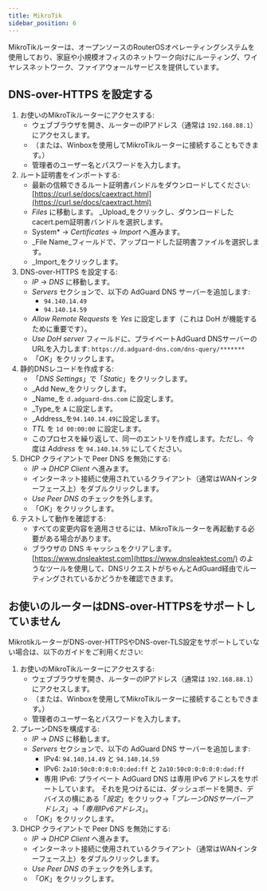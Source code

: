 ```yaml
---
title: MikroTik
sidebar_position: 6
---
```


MikroTikルーターは、オープンソースのRouterOSオペレーティングシステムを使用しており、家庭や小規模オフィスのネットワーク向けにルーティング、ワイヤレスネットワーク、ファイアウォールサービスを提供しています。

## DNS-over-HTTPS を設定する

1. お使いのMikroTikルーターにアクセスする:
    - ウェブブラウザを開き、ルーターのIPアドレス（通常は `192.168.88.1`）にアクセスします。
    - （または、Winboxを使用してMikroTikルーターに接続することもできます。）
    - 管理者のユーザー名とパスワードを入力します。
2. ルート証明書をインポートする:
    - 最新の信頼できるルート証明書バンドルをダウンロードしてください: [https://curl.se/docs/caextract.html](https://curl.se/docs/caextract.html)
    - _Files_ に移動します。 _Upload_をクリックし、ダウンロードしたcacert.pem証明書バンドルを選択します。
    - System\* → _Certificates_ → _Import_ へ進みます。
    - _File Name_フィールドで、アップロードした証明書ファイルを選択します。
    - _Import_をクリックします。
3. DNS-over-HTTPS を設定する:
    - _IP_ → _DNS_ に移動します。
    - _Servers_ セクションで、以下の AdGuard DNS サーバーを追加します:
        - `94.140.14.49`
        - `94.140.14.59`
    - _Allow Remote Requests_ を _Yes_ に設定します（これは DoH が機能するために重要です）。
    - _Use DoH server_ フィールドに、プライベートAdGuard DNSサーバーのURLを入力します: `https://d.adguard-dns.com/dns-query/*******`
    - 「_OK_」をクリックします。
4. 静的DNSレコードを作成する:
    - 「_DNS Settings_」で「_Static_」をクリックします。
    - _Add New_をクリックします。
    - _Name_を `d.adguard-dns.com` に設定します。
    - _Type_を `A` に設定します。
    - _Address_を`94.140.14.49`に設定します。
    - _TTL_ を `1d 00:00:00` に設定します。
    - このプロセスを繰り返して、同一のエントリを作成します。ただし、今度は _Address_ を `94.140.14.59` にしてください。
5. DHCP クライアントで Peer DNS を無効にする:
    - _IP_ → _DHCP Client_ へ進みます。
    - インターネット接続に使用されているクライアント（通常はWANインターフェース上）をダブルクリックします。
    - _Use Peer DNS_ のチェックを外します。
    - 「_OK_」をクリックします。
6. テストして動作を確認する:
    - すべての変更内容を適用させるには、MikroTikルーターを再起動する必要がある場合があります。
    - ブラウザの DNS キャッシュをクリアします。 [https://www.dnsleaktest.com](https://www.dnsleaktest.com/) のようなツールを使用して、DNSリクエストがちゃんとAdGuard経由でルーティングされているかどうかを確認できます。

## お使いのルーターはDNS-over-HTTPSをサポートしていません

MikrotikルーターがDNS-over-HTTPSやDNS-over-TLS設定をサポートしていない場合は、以下のガイドをご利用ください:

1. お使いのMikroTikルーターにアクセスする:
    - ウェブブラウザを開き、ルーターのIPアドレス（通常は `192.168.88.1`）にアクセスします。
    - （または、Winboxを使用してMikroTikルーターに接続することもできます。）
    - 管理者のユーザー名とパスワードを入力します。
2. プレーンDNSを構成する:
    - _IP_ → _DNS_ に移動します。
    - _Servers_ セクションで、以下の AdGuard DNS サーバーを追加します:
        - IPv4: `94.140.14.49` と `94.140.14.59`
        - IPv6: `2a10:50c0:0:0:0:0:ded:ff` と `2a10:50c0:0:0:0:0:dad:ff`
        - 専用 IPv6: プライベート AdGuard DNS は専用 IPv6 アドレスをサポートしています。 それを見つけるには、ダッシュボードを開き、デバイスの横にある「_設定_」をクリック→「_プレーンDNSサーバーアドレス_」→「_専用IPv6アドレス_」。
    - 「_OK_」をクリックします。
3. DHCP クライアントで Peer DNS を無効にする:
    - _IP_ → _DHCP Client_ へ進みます。
    - インターネット接続に使用されているクライアント（通常はWANインターフェース上）をダブルクリックします。
    - _Use Peer DNS_ のチェックを外します。
    - 「_OK_」をクリックします。
